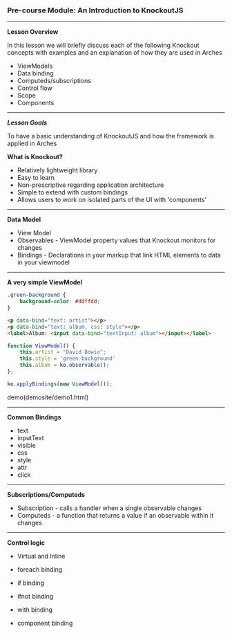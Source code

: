 ### Pre-course Module: An Introduction to KnockoutJS

---

**Lesson Overview**

In this lesson we will briefly discuss each of the following Knockout concepts with examples and an explanation of how they are used in Arches

- ViewModels
- Data binding
- Computeds/subscriptions
- Control flow
- Scope
- Components

---

***Lesson Goals***

To have a basic understanding of KnockoutJS and how the framework is applied in Arches

**What is Knockout?**
- Relatively lightweight library
- Easy to learn
- Non-prescriptive regarding application architecture
- Simple to extend with custom bindings
- Allows users to work on isolated parts of the UI with  'components'  

---

**Data Model**

- View Model
- Observables - ViewModel property values that Knockout monitors for changes
- Bindings - Declarations in your markup that link HTML elements to data in your viewmodel  
---

**A very simple ViewModel**

```css
.green-background {
    background-color: #ddffdd;
}
```

```html
<p data-bind="text: artist"></p>
<p data-bind="text: album, css: style"></p>
<label>Album: <input data-bind="textInput: album"></input></label>
```

```javascript
function ViewModel() {
    this.artist = "David Bowie";
    this.style = 'green-background'
    this.album = ko.observable();
};

ko.applyBindings(new ViewModel());
```

demo(demosite/demo1.html)

---

**Common Bindings**

- text
- inputText
- visible
- css
- style
- attr
- click

---

**Subscriptions/Computeds**

- Subscription - calls a handler when a single observable changes
- Computeds - a function that returns a value if an observable within it changes


---

**Control logic**

- Virtual and Inline

- foreach binding
- if binding
- ifnot binding
- with binding
- component binding
